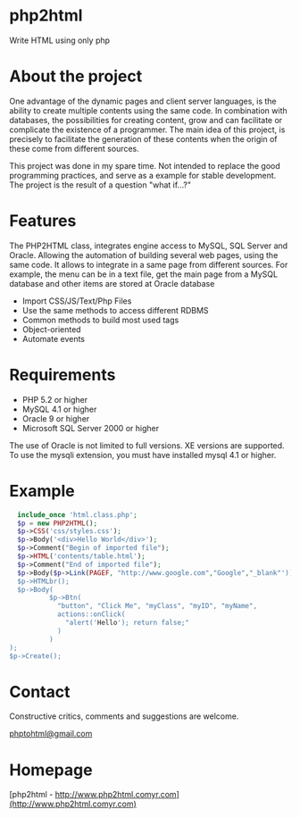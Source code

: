 php2html
========

Write HTML using only php

About the project
=================

One advantage of the dynamic pages and client server languages, is the ability to create multiple contents using the same code. In combination with databases, the possibilities for creating content, grow and can facilitate or complicate the existence of a programmer. The main idea of this project, is precisely to facilitate the generation of these contents when the origin of these come from different sources.

This project was done in my spare time. Not intended to replace the good programming practices, and serve as a example for stable development. The project is the result of a question "what if...?"

Features
========

The PHP2HTML class, integrates engine access to MySQL, SQL Server and Oracle. Allowing the automation of building several web pages, using the same code. It allows to integrate in a same page from different sources. 
For example, the menu can be in a text file, get the main page from a MySQL database and other items are stored at Oracle database

  - Import CSS/JS/Text/Php Files
  - Use the same methods to access different RDBMS
  - Common methods to build most used tags
  - Object-oriented
  - Automate events

Requirements
============
  - PHP 5.2 or higher
  - MySQL 4.1 or higher
  - Oracle 9 or higher
  - Microsoft SQL Server 2000 or higher

The use of Oracle is not limited to full versions. XE versions are supported.  
To use the mysqli extension, you must have installed mysql 4.1 or higher. 

Example
========
```php
  include_once 'html.class.php';
  $p = new PHP2HTML();
  $p->CSS('css/styles.css');
  $p->Body('<div>Hello World</div>');
  $p->Comment("Begin of imported file");
  $p->HTML('contents/table.html');
  $p->Comment("End of imported file");
  $p->Body($p->Link(PAGEF, "http://www.google.com","Google","_blank"'));
  $p->HTMLbr();
  $p->Body(
          $p->Btn(
            "button", "Click Me", "myClass", "myID", "myName",
            actions::onClick(
              "alert('Hello'); return false;"
            )
          )
);
$p->Create();
```
Contact
=======
Constructive critics, comments and suggestions are welcome.

phptohtml@gmail.com

Homepage
====

[php2html - http://www.php2html.comyr.com](http://www.php2html.comyr.com)

